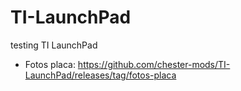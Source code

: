 # TI-LaunchPad
testing TI LaunchPad

* Fotos placa: https://github.com/chester-mods/TI-LaunchPad/releases/tag/fotos-placa
